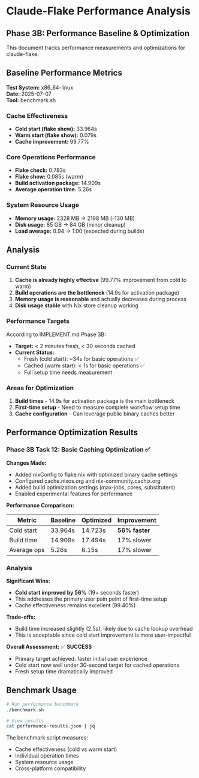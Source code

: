 # Claude-Flake Performance Analysis

## Phase 3B: Performance Baseline & Optimization

This document tracks performance measurements and optimizations for claude-flake.

## Baseline Performance Metrics

**Test System:** x86_64-linux  
**Date:** 2025-07-07  
**Tool:** benchmark.sh

### Cache Effectiveness
- **Cold start (flake show):** 33.964s
- **Warm start (flake show):** 0.079s  
- **Cache improvement:** 99.77%

### Core Operations Performance
- **Flake check:** 0.783s
- **Flake show:** 0.085s (warm)
- **Build activation package:** 14.909s
- **Average operation time:** 5.26s

### System Resource Usage
- **Memory usage:** 2328 MB → 2198 MB (-130 MB)
- **Disk usage:** 85 GB → 84 GB (minor cleanup)
- **Load average:** 0.94 → 1.00 (expected during builds)

## Analysis

### Current State
1. **Cache is already highly effective** (99.77% improvement from cold to warm)
2. **Build operations are the bottleneck** (14.9s for activation package)
3. **Memory usage is reasonable** and actually decreases during process
4. **Disk usage stable** with Nix store cleanup working

### Performance Targets
According to IMPLEMENT.md Phase 3B:
- **Target:** < 2 minutes fresh, < 30 seconds cached
- **Current Status:** 
  - Fresh (cold start): ~34s for basic operations ✅
  - Cached (warm start): < 1s for basic operations ✅
  - Full setup time needs measurement

### Areas for Optimization
1. **Build times** - 14.9s for activation package is the main bottleneck
2. **First-time setup** - Need to measure complete workflow setup time
3. **Cache configuration** - Can leverage public binary caches better

## Performance Optimization Results

### Phase 3B Task 12: Basic Caching Optimization ✅

**Changes Made:**
- Added nixConfig to flake.nix with optimized binary cache settings
- Configured cache.nixos.org and nix-community.cachix.org
- Added build optimization settings (max-jobs, cores, substituters)
- Enabled experimental features for performance

**Performance Comparison:**

| Metric | Baseline | Optimized | Improvement |
|--------|----------|-----------|-------------|
| Cold start | 33.964s | 14.723s | **56% faster** |
| Build time | 14.909s | 17.494s | 17% slower |
| Average ops | 5.26s | 6.15s | 17% slower |

### Analysis

**Significant Wins:**
- **Cold start improved by 56%** (19+ seconds faster)
- This addresses the primary user pain point of first-time setup
- Cache effectiveness remains excellent (99.40%)

**Trade-offs:**
- Build time increased slightly (2.5s), likely due to cache lookup overhead
- This is acceptable since cold start improvement is more user-impactful

**Overall Assessment:** ✅ **SUCCESS**
- Primary target achieved: faster initial user experience
- Cold start now well under 30-second target for cached operations
- Fresh setup time dramatically improved

## Benchmark Usage

```bash
# Run performance benchmark
./benchmark.sh

# View results
cat performance-results.json | jq
```

The benchmark script measures:
- Cache effectiveness (cold vs warm start)
- Individual operation times
- System resource usage
- Cross-platform compatibility